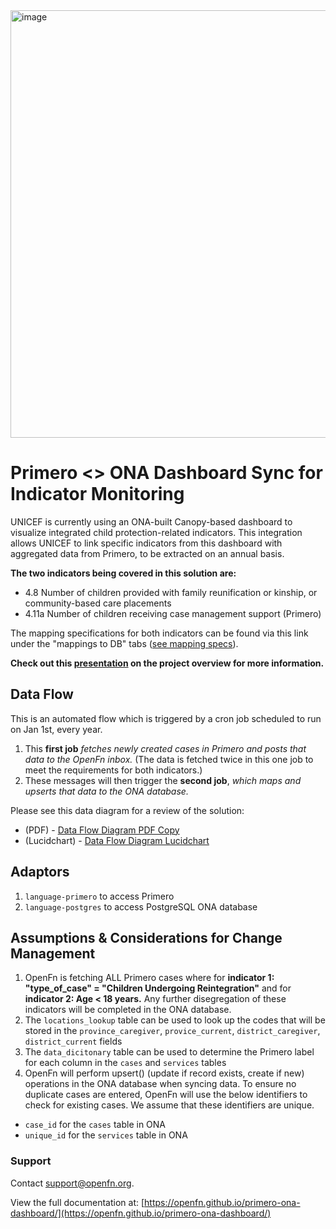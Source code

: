 <img width="684" alt="image" src="https://user-images.githubusercontent.com/80456839/163181830-a752bf25-0013-4368-89b4-98a7724350b3.png">

# Primero <> ONA Dashboard Sync for Indicator Monitoring

UNICEF is currently using an ONA-built Canopy-based dashboard to visualize integrated child protection-related indicators. This integration allows UNICEF to link specific indicators from this dashboard with aggregated data from Primero, to be extracted on an annual basis.

**The two indicators being covered in this solution are:**
- 4.8 Number of children provided with family reunification or kinship, or community-based care placements
- 4.11a Number of children receiving case management support (Primero)

The mapping specifications for both indicators can be found via this link under the "mappings to DB" tabs ([see mapping specs](https://docs.google.com/spreadsheets/d/1mDMpH87JWPqPXMNTIXMFl0Uxu2yCPWI5tzuhCcexPIg/edit#gid=990515176)). 

**Check out this [presentation](https://docs.google.com/presentation/d/1zk7wRrk-_G7t4I7B86nm7pQJDXiaGOWV5yvq__zVNpo/edit#slide=id.g1012a526bde_0_514) on the project overview for more information.**


## Data Flow
This is an automated flow which is triggered by a cron job scheduled to run on Jan 1st, every year. 
1. This **first job** _fetches newly created cases in Primero and posts that data to the OpenFn inbox._ (The data is fetched twice in this one job to meet the requirements for both indicators.)
2. These messages will then trigger the **second job**, _which maps and upserts that data to the ONA database._ 

Please see this data diagram for a review of the solution:   
- (PDF) - [Data Flow Diagram PDF Copy](https://drive.google.com/drive/folders/1IyBPiECLr2nmurzshzdfWV8OeweGgNAY?usp=sharing)  
- (Lucidchart) - [Data Flow Diagram Lucidchart](https://lucid.app/lucidchart/f7f7607f-8cb0-46d3-b00a-a4171a5ee823/edit?invitationId=inv_dfb0977f-5c8b-48ed-9678-58e7016b795d&page=k9buV_utGYNG#)

## Adaptors
1. `language-primero` to access Primero
2. `language-postgres` to access PostgreSQL ONA database


## Assumptions & Considerations for Change Management
1. OpenFn is fetching ALL Primero cases where for **indicator 1: "type_of_case" = "Children Undergoing Reintegration"** and for **indicator 2: Age < 18 years.** Any further disegregation of these indicators will be completed in the ONA database. 
2. The `locations_lookup` table can be used to look up the codes that will be stored in the `province_caregiver`, `provice_current`, `district_caregiver`, `district_current` fields
3. The `data_dicitonary` table can be used to determine the Primero label for each column in the `cases` and `services` tables
4. OpenFn will perform upsert() (update if record exists, create if new) operations in the ONA database when syncing data. To ensure no duplicate cases are entered, OpenFn will use the below identifiers to check for existing cases. We assume that these identifiers are unique.
- `case_id` for the `cases` table in ONA 
- `unique_id` for the `services` table in ONA


### Support
Contact support@openfn.org.


View the full documentation at: [https://openfn.github.io/primero-ona-dashboard/](https://openfn.github.io/primero-ona-dashboard/)
